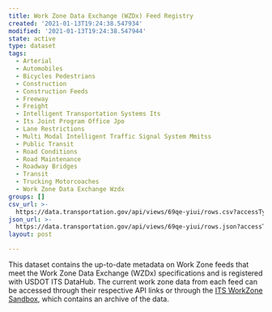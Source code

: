 ```yaml
---
title: Work Zone Data Exchange (WZDx) Feed Registry
created: '2021-01-13T19:24:38.547934'
modified: '2021-01-13T19:24:38.547944'
state: active
type: dataset
tags:
  - Arterial
  - Automobiles
  - Bicycles Pedestrians
  - Construction
  - Construction Feeds
  - Freeway
  - Freight
  - Intelligent Transportation Systems Its
  - Its Joint Program Office Jpo
  - Lane Restrictions
  - Multi Modal Intelligent Traffic Signal System Mmitss
  - Public Transit
  - Road Conditions
  - Road Maintenance
  - Roadway Bridges
  - Transit
  - Trucking Motorcoaches
  - Work Zone Data Exchange Wzdx
groups: []
csv_url: >-
  https://data.transportation.gov/api/views/69qe-yiui/rows.csv?accessType=DOWNLOAD
json_url: >-
  https://data.transportation.gov/api/views/69qe-yiui/rows.json?accessType=DOWNLOAD
layout: post

---
```

This dataset contains the up-to-date metadata on Work Zone feeds that meet the Work Zone Data Exchange (WZDx) specifications and is registered with USDOT ITS DataHub.  The current work zone data from each feed can be accessed through their respective API links or through the <a href="https://usdot-its-workzone-public-data.s3.amazonaws.com/index.html" target="_blank" rel="noopener noreferrer">ITS WorkZone Sandbox</a>, which contains an archive of the data.
